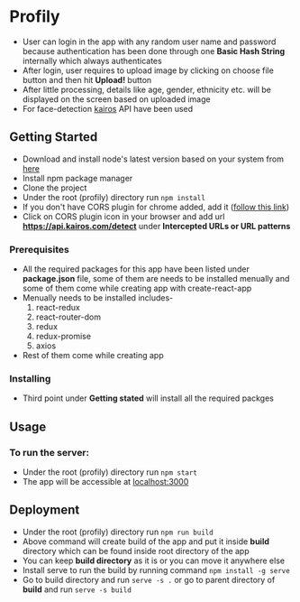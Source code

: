 # Profily
* User can login in the app with any random user name and password because authentication has been done through one **Basic Hash String** internally which always authenticates 
* After login, user requires to upload image by clicking on choose file button and then hit **Upload!** button
* After little processing, details like age, gender, ethnicity etc. will be displayed on the screen based on uploaded image
* For face-detection [kairos](https://kairos.docs.apiary.io/#reference/face-recognition/detect) API have been used

## Getting Started

* Download and install node's latest version based on your system from [here](https://nodejs.org/en/download/)
* Install npm package manager
* Clone the project
* Under the root (profily) directory run `npm install`
* If you don't have CORS plugin for chrome added, add it ([follow this link](https://chrome.google.com/webstore/detail/allow-control-allow-origi/nlfbmbojpeacfghkpbjhddihlkkiljbi?hl=en))
* Click on CORS plugin icon in your browser and add url **https://api.kairos.com/detect** under **Intercepted URLs or URL patterns**

### Prerequisites

* All the required packages for this app have been listed under **package.json** file, some of them are needs to be installed menually and some of them come while creating app with create-react-app
* Menually needs to be installed includes-
    1. react-redux
    2. react-router-dom
    3. redux
    4. redux-promise
    5. axios
* Rest of them come while creating app

### Installing
* Third point under **Getting stated** will install all the required packges

## Usage

### To run the server:

* Under the root (profily) directory run `npm start`
* The app will be accessible at [localhost:3000](http://localhost:3000)

## Deployment
* Under the root (profily) directory run `npm run build`
* Above command will create build of the app and put it inside **build** directory which can be found inside root directory of the app
* You can keep **build directory** as it is or you can move it anywhere else
* Install serve to run the build by running command `npm install -g serve`
* Go to build directory and run `serve -s .` or go to parent directory of **build** and run `serve -s build`

